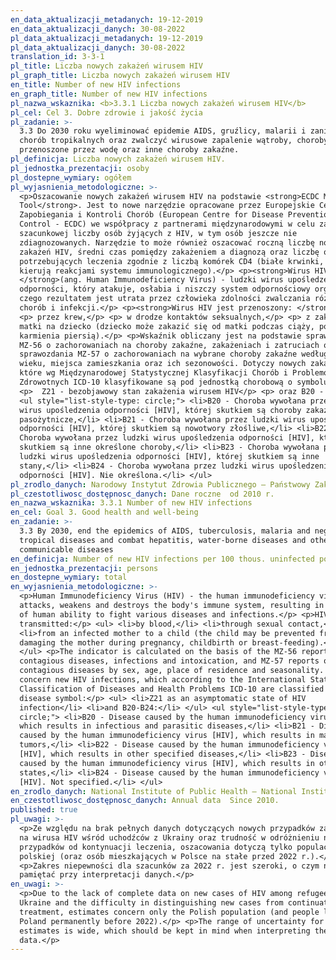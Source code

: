 ```yaml
---
en_data_aktualizacji_metadanych: 19-12-2019
en_data_aktualizacji_danych: 30-08-2022
pl_data_aktualizacji_metadanych: 19-12-2019
pl_data_aktualizacji_danych: 30-08-2022
translation_id: 3-3-1
pl_title: Liczba nowych zakażeń wirusem HIV
pl_graph_title: Liczba nowych zakażeń wirusem HIV
en_title: Number of new HIV infections
en_graph_title: Number of new HIV infections
pl_nazwa_wskaznika: <b>3.3.1 Liczba nowych zakażeń wirusem HIV</b>
pl_cel: Cel 3. Dobre zdrowie i jakość życia
pl_zadanie: >-
  3.3 Do 2030 roku wyeliminować epidemie AIDS, gruźlicy, malarii i zaniedbanych
  chorób tropikalnych oraz zwalczyć wirusowe zapalenie wątroby, choroby
  przenoszone przez wodę oraz inne choroby zakaźne.
pl_definicja: Liczba nowych zakażeń wirusem HIV.
pl_jednostka_prezentacji: osoby
pl_dostepne_wymiary: ogółem
pl_wyjasnienia_metodologiczne: >-
  <p>Oszacowanie nowych zakażeń wirusem HIV na podstawie <strong>ECDC Modelling
  Tool</strong>. Jest to nowe narzędzie opracowane przez Europejskie Centrum ds.
  Zapobiegania i Kontroli Chorób (European Centre for Disease Prevention and
  Control - ECDC) we współpracy z partnerami międzynarodowymi w celu zapewnienia
  szacunkowej liczby osób żyjących z HIV, w tym osób jeszcze nie
  zdiagnozowanych. Narzędzie to może również oszacować roczną liczbę nowych
  zakażeń HIV, średni czas pomiędzy zakażeniem a diagnozą oraz liczbę osób
  potrzebujących leczenia zgodnie z liczbą komórek CD4 (białe krwinki, które
  kierują reakcjami systemu immunologicznego).</p> <p><strong>Wirus HIV
  </strong>(ang. Human Immunodeficiency Virus) - ludzki wirus upośledzenia
  odporności, który atakuje, osłabia i niszczy system odpornościowy organizmu,
  czego rezultatem jest utrata przez człowieka zdolności zwalczania różnych
  chorób i infekcji.</p> <p><strong>Wirus HIV jest przenoszony: </strong></p>
  <p> przez krew,</p> <p> w drodze kontaktów seksualnych,</p> <p> z zakażonej
  matki na dziecko (dziecko może zakazić się od matki podczas ciąży, porodu lub
  karmienia piersią).</p> <p>Wskaźnik obliczany jest na podstawie sprawozdania
  MZ-56 o zachorowaniach na choroby zakaźne, zakażeniach i zatruciach oraz
  sprawozdania MZ-57 o zachorowaniach na wybrane choroby zakaźne według płci,
  wieku, miejsca zamieszkania oraz ich sezonowości. Dotyczy nowych zakażeń,
  które wg Międzynarodowej Statystycznej Klasyfikacji Chorób i Problemów
  Zdrowotnych ICD-10 klasyfikowane są pod jednostką chorobową o symbolu:</p>
  <p>  Z21 - bezobjawowy stan zakażenia wirusem HIV</p> <p> oraz B20 - B24:</p>
  <ul style="list-style-type: circle;"> <li>B20 - Choroba wywołana przez ludzki
  wirus upośledzenia odporności [HIV], której skutkiem są choroby zakaźne i
  pasożytnicze,</li> <li>B21 - Choroba wywołana przez ludzki wirus upośledzenia
  odporności [HIV], której skutkiem są nowotwory złośliwe,</li> <li>B22 -
  Choroba wywołana przez ludzki wirus upośledzenia odporności [HIV], której
  skutkiem są inne określone choroby,</li> <li>B23 - Choroba wywołana przez
  ludzki wirus upośledzenia odporności [HIV], której skutkiem są inne
  stany,</li> <li>B24 - Choroba wywołana przez ludzki wirus upośledzenia
  odporności [HIV]. Nie określona.</li> </ul>
pl_zrodlo_danych: Narodowy Instytut Zdrowia Publicznego – Państwowy Zakład Higieny
pl_czestotliwosc_dostępnosc_danych: Dane roczne  od 2010 r.
en_nazwa_wskaznika: 3.3.1 Number of new HIV infections
en_cel: Goal 3. Good health and well-being
en_zadanie: >-
  3.3 By 2030, end the epidemics of AIDS, tuberculosis, malaria and neglected
  tropical diseases and combat hepatitis, water-borne diseases and other
  communicable diseases
en_definicja: Number of new HIV infections per 100 thous. uninfected population.
en_jednostka_prezentacji: persons
en_dostepne_wymiary: total
en_wyjasnienia_metodologiczne: >-
  <p>Human Immunodeficiency Virus (HIV) - the human immunodeficiency virus that
  attacks, weakens and destroys the body's immune system, resulting in the loss
  of human ability to fight various diseases and infections.</p> <p>HIV is
  transmitted:</p> <ul> <li>by blood,</li> <li>through sexual contact,</li>
  <li>from an infected mother to a child (the child may be prevented from
  damaging the mother during pregnancy, childbirth or breast-feeding).</li>
  </ul> <p>The indicator is calculated on the basis of the MZ-56 report on
  contagious diseases, infections and intoxication, and MZ-57 reports of
  contagious diseases by sex, age, place of residence and seasonality. Data
  concern new HIV infections, which according to the International Statistical
  Classification of Diseases and Health Problems ICD-10 are classified under the
  disease symbol:</p> <ul> <li>Z21 as an asymptomatic state of HIV
  infection</li> <li>and B20-B24:</li> </ul> <ul style="list-style-type:
  circle;"> <li>B20 - Disease caused by the human immunodeficiency virus [HIV],
  which results in infectious and parasitic diseases,</li> <li>B21 - Disease
  caused by the human immunodeficiency virus [HIV], which results in malignant
  tumors,</li> <li>B22 - Disease caused by the human immunodeficiency virus
  [HIV], which results in other specified diseases,</li> <li>B23 - Disease
  caused by the human immunodeficiency virus [HIV], which results in other
  states,</li> <li>B24 - Disease caused by the human immunodeficiency virus
  [HIV]. Not specified.</li> </ul>
en_zrodlo_danych: National Institute of Public Health – National Institute of Hygiene
en_czestotliwosc_dostępnosc_danych: Annual data  Since 2010.
published: true
pl_uwagi: >-
  <p>Ze względu na brak pełnych danych dotyczących nowych przypadków zachorowań
  na wirusa HIV wśród uchodźców z Ukrainy oraz trudność w odróżnieniu nowych
  przypadków od kontynuacji leczenia, oszacowania dotyczą tylko populacji
  polskiej (oraz osób mieszkających w Polsce na stałe przed 2022 r.).</p>
  <p>Zakres niepewności dla szacunków za 2022 r. jest szeroki, o czym należy
  pamiętać przy interpretacji danych.</p>
en_uwagi: >-
  <p>Due to the lack of complete data on new cases of HIV among refugees from
  Ukraine and the difficulty in distinguishing new cases from continuation of
  treatment, estimates concern only the Polish population (and people living in
  Poland permanently before 2022).</p> <p>The range of uncertainty for the 2022
  estimates is wide, which should be kept in mind when interpreting the
  data.</p>
---
```

